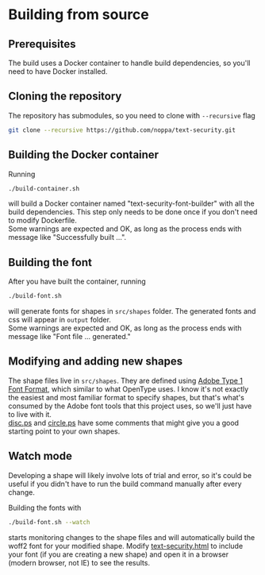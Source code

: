# Building from source

## Prerequisites
The build uses a Docker container to handle build dependencies,
so you'll need to have Docker installed.

## Cloning the repository
The repository has submodules, so you need to clone with `--recursive` flag
```sh
git clone --recursive https://github.com/noppa/text-security.git
```

## Building the Docker container
Running
```sh
./build-container.sh
```
will build a Docker container named "text-security-font-builder" with all the build dependencies.
This step only needs to be done once if you don't need to modify Dockerfile.  
Some warnings are expected and OK, as long as the process ends with message like
"Successfully built ...".

## Building the font
After you have built the container, running
```sh
./build-font.sh
```
will generate fonts for shapes in `src/shapes` folder.
The generated fonts and css will appear in `output` folder.  
Some warnings are expected and OK, as long as the process ends with message like
"Font file ... generated."

## Modifying and adding new shapes
The shape files live in `src/shapes`. They are defined using [Adobe Type 1 Font Format](https://www.adobe.com/content/dam/acom/en/devnet/font/pdfs/T1_SPEC.pdf),
which similar to what OpenType uses.
I know it's not exactly the easiest and most familiar format to specify shapes,
but that's what's consumed by the Adobe font tools that this project uses, so we'll just have to live with it.  
[disc.ps](src/shapes/disc.ps) and [circle.ps](src/shapes/circle.ps) have
some comments that might give you a good starting point to your own shapes.

## Watch mode
Developing a shape will likely involve lots of trial and error, so it's could be useful
if you didn't have to run the build command manually after every change.

Building the fonts with
```sh
./build-font.sh --watch
```
starts monitoring changes to the shape files and will automatically build the woff2 font
for your modified shape. Modify [text-security.html](text-security.html) to include your
font (if you are creating a new shape) and open it in a browser (modern browser, not IE)
to see the results.
